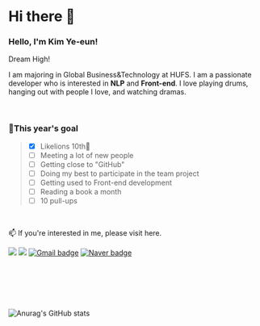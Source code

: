 # Hi there 👋

<!--
**kye1115z/kye1115z** is a ✨ _special_ ✨ repository because its `README.md` (this file) appears on your GitHub profile.

Here are some ideas to get you started:

- 🔭 I’m currently working on ...
- 🌱 I’m currently learning ...
- 👯 I’m looking to collaborate on ...
- 🤔 I’m looking for help with ...
- 💬 Ask me about ...
- 📫 How to reach me: ...
- 😄 Pronouns: ...
- ⚡ Fun fact: ...
-->


<h3> Hello, I'm Kim Ye-eun! </h3>


Dream High!


I am majoring in Global Business&Technology at HUFS. I am a passionate developer who is interested in **NLP** and **Front-end**. I love playing drums, hanging out with people I love, and watching dramas.


⠀


<h3>🌟This year's goal</h3>

> - [x] Likelions 10th🦁
> - [ ] Meeting a lot of new people
> - [ ] Getting close to "GitHub"
> - [ ] Doing my best to participate in the team project
> - [ ] Getting used to Front-end development
> - [ ] Reading a book a month
> - [ ] 10 pull-ups


⠀


📫 If you're interested in me, please visit here.


<a href="https://https://github.com/kye1115z/" target="_blank"><img src="https://img.shields.io/badge/GitHub-181717?style=flat&logo=GitHub&logoColor=white"/></a>
<a href="https://www.instagram.com/44._ye_.42/" target="_blank"><img src="https://img.shields.io/badge/Instagram-E4405F?style=flat&logo=Instagram&logoColor=white"/></a>
[![Gmail badge](https://img.shields.io/badge/Gmail-EA4335?style=flat&logo=Gmail&logoColor=white&link=mailto:kye1115z@hufs.ac.kr)](mailto:kye1115z@hufs.ac.kr)
[![Naver badge](https://img.shields.io/badge/Naver-03C75A?style=flat&logo=Naver&logoColor=white&link=mailto:kye1115z@naver.com)](mailto:kye1115z@naver.com)

⠀
---
⠀


![Anurag's GitHub stats](https://github-readme-stats.vercel.app/api?username=kye1115z&show_icons=true&theme=buefy)
